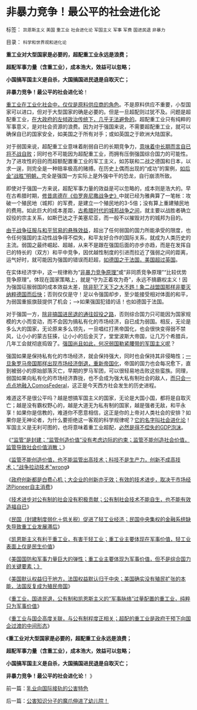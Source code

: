 # 非暴力竞争！最公平的社会进化论

标签： `凯恩斯主义` `美国` `重工业` `社会进化论` `军国主义` `军事` `军费` `国进民退` `非暴力` 

目录： `科学和世界观和进化论`

**重工业对大型国家是必要的，超配重工业永远是浪费；**

**超配军事力量（含重工业），成本浩大，效益可以忽略；**

**小国搞军国主义是自杀，大国搞国进民退是自取灭亡；**

**非暴力竞争！最公平的社会进化论**！

[重工业在工业化社会中，仅仅是原料供应商的角色](../../../2012/7/10/重工业体现在军事价值，轻工业主要是民生价值；.md)。不是原料供应不重要，小型国家可以进口，但对于大型国家的确是必要的。但是一旦超配则过犹不及。问题是超配重工业，[在大政府的左倾政治传统下，几乎无法避免的](../../../2012/7/9/大企业的创新投资与政府一样无效.md)。超配重工业只有纯粹的军事意义，是对社会资源的浪费。因为对于强国来说，不需要超配重工业，就可以确保自已的国家安全，如美国之于所有对手；或如英国之于欧洲大陆国家。

对于弱国来说，超配重工业意味着削弱自已的长期竞争力，[意味着中长期而言自已将不战自败](../../../2009/12/15/好战必亡，忘战必危.md)；同时也不可能因为超配重工业，而拥有压倒强国综合国力的可能性。为了进攻性的目的而超额配置重工业的军工主义，如苏联和二战之德国和日本，以求一逞，则完全是一种赔率极高的赌搏。在历史上偶而出现的“成功”的案例，[如后金“战胜”明朝，](../../../2010/5/26/东方大帝国为什么很容易被少数外族征服？.md)完全是强国一方实际上是外强中干的恐龙，自行崩溃所致。

即使对于强国一方来说，超配军事力量的效益是可以忽略的，成本则是浩大的。早在古希腊时期，[修昔底德在《伯罗奔尼撒战争史》](../../../2010/6/4/道德史观是东西方传统文化的共同之处.md)中就已经为雅典算了一笔帐：攻破一个殖民地（城邦）的军费，是建立一个殖民地的3-5倍；没有算上重建殖民地的费用。如此巨大的成本差距，[古希腊时代的城邦战争之间](../../../2012/6/15/希腊城邦是民主集中制的全盛时期，及有史以来最大的城邦；.md)，就主要以战胜者确立奴役的宗主关系，如斯巴达之于美塞尼亚，而一般不以摧毁对方的城邦为目的。

[由于战争征服与和平贸易的悬殊效益](../../../2009/1/28/战争是&quot;实施火力物流的准确投放&quot;的快递专业.md)，超出了任何弱国的国力所能承受的限度，也令任何强国的主动性战争得不偿失，和平友好合作的国际关系，就成为人类历史的主流。弱国之最终崛起、超越，从来不是跟在强国后面的亦步亦趋，而是在发挥自已的特长的（双方）和平中竞争，因优越性制度的引进而拉近了强弱之间的距离，运气好时，就可能因为强国的错误而赶超，[如德国之于法国，美国超过英国](../../../2011/9/17/非暴力竞争原理解释美中日的成败和WTO.md)。

在实体经济学中，这一规律称为“[非暴力竞争原理”](../../../2011/9/17/非暴力竞争原理；没有垄断就没有私有制.md)或“非同质竞争原理”“比较优势竞争原理”。体现在国家策略上，就是“守为正着攻为奇”，永远不搞霸权主义！因为强国征服弱国的成本效益太差，[除非犯了天下之大不韪！象二战盟国那样非要灭纳粹德国而后快](http://darthvad.blog.163.com/blog/static/5339947020106298644478/)；否则仅仅是守！足以令强国却步，至少能接受相对体面的和平，为弱国重振旗鼓提供了机会；——>如果强国犯错的话！也如德国于法国。

对于强国一方，[除非搞国进民退的通往奴役之路](../../../2012/4/30/美国通往奴役之路的正反馈，先进技术的后发劣势.md)，否则综合国力只可能因为国家规模的大小而变动，而不会因为搞私有化的市场经济，自已成为弱国。相反，无论是多么大的国家，无论原来多么领先，一旦唱红打黑帝国化，也会很快变得弱不禁风，让小小的蒙古狂揍，让小小的后金灭了，堂堂波斯大帝国，让几万个希腊兵，几年工会就彻底捣毁了。[强国尚且如此，何况弱国勒紧腰带的军国主义呢](../../../2011/1/9/“好战而不能战”的“傻逼霸权主义”.md)？

强国如果是保持私有化的市场经济，就会保持强大，同时也会保持其非侵略性；[一旦象罗马帝国那样出现市场经济倒退，重新帝国化](../../../2012/4/10/走在罗马帝国两千年前的十字路口.md)，帝国的国力也会每况愈下，直到被弱小的原始部落灭亡，早期的罗马军团，可以很轻易地击败这些蛮族。同理，弱国如果向私有化的市场经济靠拢，也不会成为强大私有制社会的敌人，[而只会一点点地融入ComosFederal](../../../2011/4/20/ComosFederal重温费城立宪会议.md)，这正是今天西方社会发生的历史进程。

难道这不是很公平吗？越是想搞军国主义的国家，无论是大国小国，都将是自取灭亡；越是没有霸权野心的，越是大道无为私有制的国家，越是强者无敌，和平永享！如果你是信教的，难道你不愿意相信，这正是你的上帝对人类社会的安排？如果你是无神论者，为什么要拒绝这一客观的科学规律呢？[它的名字叫社会进化论](../../../2012/6/18/科学歧视哲学，真实鄙视谎言.md)！军国主义是无利可图的，也将意味着重工业超配，[必然是得不偿失的GDP泡沫](../../../2009/12/18/市场经济是强制性的；GDP只有三条出路.md)。

《[“监管”是封建；“监管创造价值”没有考虑边际的约束；监管不能创造社会价值，监管导致社会价值消散；](../../../2012/7/8/监管的政治信仰是“封建”.md)》

《[监管不能创造价值，也不能监管出高技术；科技不是生产力，创新不成高技术；“战争拉动技术”wrong](../../../2012/7/8/监管不能创造价值，战争不能拉动技术，和创新教.md)》

《[政府创新都是白费心机；大企业的创新亦无效；有效的技术进步，取决于市场经济Pioneer自主消费](../../../2012/7/9/大企业的创新投资与政府一样无效.md)》

《[技术进步对公有制的社会没有积极贡献；公有制社会技术不能自生，也不能有效造福自已](../../../2012/7/9/战争不能推动技术进步，技术对公有制社会没有贡献.md)》

《[民国（封建制度弱化＋低关税）促进了轻工业经济；民国中央集权的金融系统缺失导致重工业发展滞后](../../../2012/7/10/蒋介石的德国化，毛主席的一边倒.md)》

《[凯恩斯主义有利于重工业，有害于轻工业；重工业主要体现在军事价值，轻工业表面上仅是民生价值](../../../2012/7/10/重工业体现在军事价值，轻工业主要是民生价值；.md)》

《[美国国防和军事力量巨大的弹性；重工业主要体现为军事价值，但不是综合国力的关键要素；》](../../../2012/7/10/美国国防和军事力量巨大的弹性，巨大的增长潜力.md)

《[美国默认权益归于地方，法国权益默认归于中央；美国确实没有殖民扩张的本能，法国反复成为殖民帝国](../../../2012/7/11/美国与法式民主截然相反，法国为何反复成为殖民帝国？.md)》

《[重工业，国进民退，公有制和凯恩斯主义的“军事脉络”过量配置的重工业，纯粹只为军事价值](../../../2012/7/11/公有制，国企，重工业，国进民退，凯恩斯主义的军事脉络.md)》

《[重工业与国企高度关联，与公有制程度正相关；超配的重工业是政府干预下向国企过渡的中间形态](../../../2012/7/11/重工业和国企和殖民地，高度关联.md)》

《**重工业对大型国家是必要的，超配重工业永远是浪费；**

**超配军事力量（含重工业），成本浩大，效益可以忽略；**

**小国搞军国主义是自杀，大国搞国进民退是自取灭亡；**

**非暴力竞争！最公平的社会进化论**！ 》



前一篇：[乳业向国际接轨的公害特色](../../../2012/7/11/乳业向国际接轨的公害特色.md)

后一篇：[公害知识分子的魔爪伸进了幼儿院！](../../../2012/7/12/公害知识分子的魔爪伸进了幼儿院！.md)